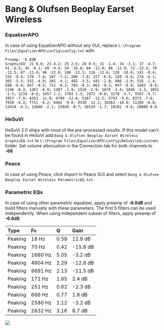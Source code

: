 # Bang & Olufsen Beoplay Earset Wireless

### EqualizerAPO
In case of using EqualizerAPO without any GUI, replace `C:\Program Files\EqualizerAPO\config\config.txt`
with:
```
Preamp: -6.8dB
GraphicEQ: 21 0.0; 23 4.2; 25 2.6; 28 0.5; 31 -1.4; 34 -3.1; 37 -4.7; 41 -6.5; 45 -8.1; 49 -9.4; 54 -10.8; 60 -12.0; 66 -12.9; 72 -13.3; 79 -13.5; 87 -13.4; 96 -13.0; 106 -12.3; 116 -11.6; 128 -10.6; 141 -9.4; 155 -8.4; 170 -7.6; 187 -7.2; 206 -7.0; 227 -6.9; 249 -6.6; 274 -6.1; 302 -5.5; 332 -4.9; 365 -4.1; 402 -3.5; 442 -2.8; 486 -2.0; 535 -1.4; 588 -0.9; 647 -0.5; 712 -0.3; 783 -0.3; 861 -0.2; 947 -0.0; 1042 -0.0; 1146 -0.3; 1261 -0.9; 1387 -1.9; 1526 -2.9; 1678 -3.4; 1846 -3.3; 2031 -2.5; 2234 -0.6; 2457 1.2; 2703 1.3; 2973 -0.8; 3270 -3.7; 3597 -5.7; 3957 -7.9; 4353 -11.0; 4788 -12.6; 5267 -12.5; 5793 -9.6; 6373 -7.6; 7010 -6.3; 7711 -6.2; 8482 -9.0; 9330 -12.1; 10263 -10.9; 11289 -6.8; 12418 -4.2; 13660 -2.1; 15026 -0.7; 16529 -1.7; 18182 -0.6; 20000 0.0
```

### HeSuVi
HeSuVi 2.0 ships with most of the pre-processed results. If this model can't be found in HeSuVi add
`Bang & Olufsen Beoplay Earset Wireless GraphicEQ.txt` to `C:\Program Files\EqualizerAPO\config\HeSuVi\eq\custom\` folder.
Set volume attenuation in the Connection tab for both channels to **-68**

### Peace
In case of using Peace, click *Import* in Peace GUI and select `Bang & Olufsen Beoplay Earset Wireless ParametricEQ.txt`.

### Parametric EQs
In case of using other parametric equalizer, apply preamp of **-6.6dB** and build filters manually
with these parameters. The first 5 filters can be used independently.
When using independent subset of filters, apply preamp of **-6.6dB**.

| Type    | Fc      |    Q | Gain     |
|:--------|:--------|:-----|:---------|
| Peaking | 18 Hz   | 0.59 | 12.9 dB  |
| Peaking | 70 Hz   | 0.42 | -15.8 dB |
| Peaking | 1680 Hz | 5.05 | -3.2 dB  |
| Peaking | 4904 Hz | 2.29 | -12.8 dB |
| Peaking | 9691 Hz | 2.13 | -11.5 dB |
| Peaking | 171 Hz  | 1.65 | 2.4 dB   |
| Peaking | 251 Hz  | 0.62 | -2.3 dB  |
| Peaking | 666 Hz  | 0.77 | 1.8 dB   |
| Peaking | 2580 Hz | 1.12 | -3.2 dB  |
| Peaking | 2632 Hz | 3.16 | 6.7 dB   |

![](https://raw.githubusercontent.com/jaakkopasanen/AutoEq/master/results/rtings/sbaf-serious/Bang%20&%20Olufsen%20Beoplay%20Earset%20Wireless/Bang%20&%20Olufsen%20Beoplay%20Earset%20Wireless.png)